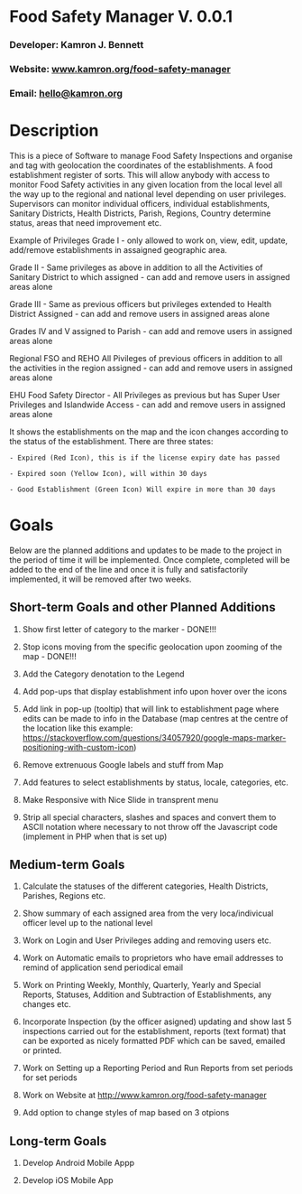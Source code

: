 # Food Safety Manager V. 0.0.1
### Developer: Kamron J. Bennett
### Website: www.kamron.org/food-safety-manager
### Email: hello@kamron.org

# Description

This is a piece of Software to manage Food Safety Inspections and organise and tag with geolocation the coordinates of the establishments. A food establishment register of sorts. This will allow anybody with access to monitor Food Safety activities in any given location from the local level all the way up to the regional and national level depending on user privileges. Supervisors can monitor individual officers, individual establishments, Sanitary Districts, Health Districts, Parish, Regions, Country determine status, areas that need improvement etc.

Example of Privileges
Grade I - only allowed to work on, view, edit, update, add/remove establishments in assaigned geographic area.

Grade II - Same privileges as above in addition to all the Activities of Sanitary District to which assigned - can add and remove users in assigned areas alone

Grade III - Same as previous officers but privileges extended to Health District Assigned - can add and remove users in assigned areas alone

Grades IV and V assigned to Parish - can add and remove users in assigned areas alone

Regional FSO and REHO All Pivileges of previous officers in addition to all the activities in the region assigned - can add and remove users in assigned areas alone

EHU Food Safety Director - All Privileges as previous but has Super User Privileges and Islandwide Access - can add and remove users in assigned areas alone

It shows the establishments on the map and the icon changes according to the status of the establishment. There are three states:

    - Expired (Red Icon), this is if the license expiry date has passed 
    
    - Expired soon (Yellow Icon), will within 30 days
    
    - Good Establishment (Green Icon) Will expire in more than 30 days
    
# Goals
Below are the planned additions and updates to be made to the project in the period of time it will be implemented. Once complete, completed will be added to the end of the line and once it is fully and satisfactorily implemented, it will be removed after two weeks.


## Short-term Goals and other Planned Additions

1. Show first letter of category to the marker - DONE!!!

2. Stop icons moving from the specific geolocation upon zooming of the map - DONE!!!

3. Add the Category denotation to the Legend

4. Add pop-ups that display establishment info upon hover over the icons

5. Add link in pop-up (tooltip) that will link to establishment page where edits can be made to info in the Database (map centres at the centre of the location like this example: https://stackoverflow.com/questions/34057920/google-maps-marker-positioning-with-custom-icon)

6. Remove extrenuous Google labels and stuff from Map

7. Add features to select establishments by status, locale, categories, etc.

8. Make Responsive with Nice Slide in transprent menu

9. Strip all special characters, slashes and spaces and convert them to ASCII notation where necessary to not throw off the Javascript code (implement in PHP when that is set up)


## Medium-term Goals
1. Calculate the statuses of the different categories, Health Districts, Parishes, Regions etc.

2. Show summary of each assigned area from the very loca/indivicual officer level up to the national level

3. Work on Login and User Privileges adding and removing users etc.

4. Work on Automatic emails to proprietors who have email addresses to remind of application send periodical email

5. Work on Printing Weekly, Monthly, Quarterly, Yearly and Special Reports, Statuses, Addition and Subtraction of Establishments, any changes etc.

6. Incorporate Inspection (by the officer asigned) updating and show last 5 inspections carried out for the establishment, reports (text format) that can be exported as nicely formatted PDF which can be saved, emailed or printed.

7. Work on Setting up a Reporting Period and Run Reports from set periods for set periods

8. Work on Website at http://www.kamron.org/food-safety-manager

9. Add option to change styles of map based on 3 otpions

## Long-term Goals
1. Develop Android Mobile Appp

2. Develop iOS Mobile App
